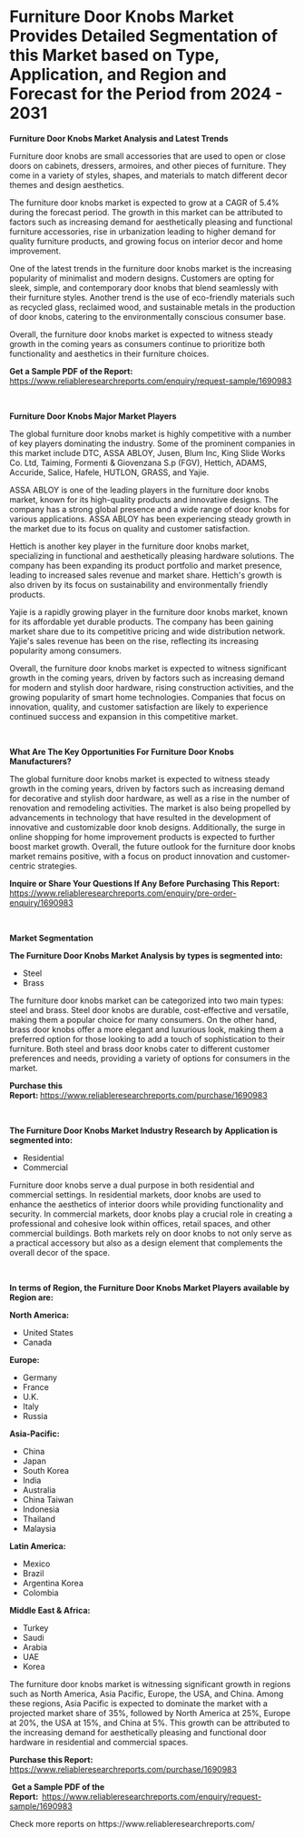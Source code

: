 <p><h1>Furniture Door Knobs Market Provides Detailed Segmentation of this Market based on Type, Application, and Region and Forecast for the Period from 2024 - 2031</h1></p><p><strong>Furniture Door Knobs Market Analysis and Latest Trends</strong></p>
<p><p>Furniture door knobs are small accessories that are used to open or close doors on cabinets, dressers, armoires, and other pieces of furniture. They come in a variety of styles, shapes, and materials to match different decor themes and design aesthetics.</p><p>The furniture door knobs market is expected to grow at a CAGR of 5.4% during the forecast period. The growth in this market can be attributed to factors such as increasing demand for aesthetically pleasing and functional furniture accessories, rise in urbanization leading to higher demand for quality furniture products, and growing focus on interior decor and home improvement.</p><p>One of the latest trends in the furniture door knobs market is the increasing popularity of minimalist and modern designs. Customers are opting for sleek, simple, and contemporary door knobs that blend seamlessly with their furniture styles. Another trend is the use of eco-friendly materials such as recycled glass, reclaimed wood, and sustainable metals in the production of door knobs, catering to the environmentally conscious consumer base.</p><p>Overall, the furniture door knobs market is expected to witness steady growth in the coming years as consumers continue to prioritize both functionality and aesthetics in their furniture choices.</p></p>
<p><strong>Get a Sample PDF of the Report:&nbsp;</strong> <a href="https://www.reliableresearchreports.com/enquiry/request-sample/1690983">https://www.reliableresearchreports.com/enquiry/request-sample/1690983</a></p>
<p>&nbsp;</p>
<p><strong>Furniture Door Knobs Major Market Players</strong></p>
<p><p>The global furniture door knobs market is highly competitive with a number of key players dominating the industry. Some of the prominent companies in this market include DTC, ASSA ABLOY, Jusen, Blum Inc, King Slide Works Co. Ltd, Taiming, Formenti & Giovenzana S.p (FGV), Hettich, ADAMS, Accuride, Salice, Hafele, HUTLON, GRASS, and Yajie.</p><p>ASSA ABLOY is one of the leading players in the furniture door knobs market, known for its high-quality products and innovative designs. The company has a strong global presence and a wide range of door knobs for various applications. ASSA ABLOY has been experiencing steady growth in the market due to its focus on quality and customer satisfaction.</p><p>Hettich is another key player in the furniture door knobs market, specializing in functional and aesthetically pleasing hardware solutions. The company has been expanding its product portfolio and market presence, leading to increased sales revenue and market share. Hettich's growth is also driven by its focus on sustainability and environmentally friendly products.</p><p>Yajie is a rapidly growing player in the furniture door knobs market, known for its affordable yet durable products. The company has been gaining market share due to its competitive pricing and wide distribution network. Yajie's sales revenue has been on the rise, reflecting its increasing popularity among consumers.</p><p>Overall, the furniture door knobs market is expected to witness significant growth in the coming years, driven by factors such as increasing demand for modern and stylish door hardware, rising construction activities, and the growing popularity of smart home technologies. Companies that focus on innovation, quality, and customer satisfaction are likely to experience continued success and expansion in this competitive market.</p></p>
<p>&nbsp;</p>
<p><strong>What Are The Key Opportunities For Furniture Door Knobs Manufacturers?</strong></p>
<p><p>The global furniture door knobs market is expected to witness steady growth in the coming years, driven by factors such as increasing demand for decorative and stylish door hardware, as well as a rise in the number of renovation and remodeling activities. The market is also being propelled by advancements in technology that have resulted in the development of innovative and customizable door knob designs. Additionally, the surge in online shopping for home improvement products is expected to further boost market growth. Overall, the future outlook for the furniture door knobs market remains positive, with a focus on product innovation and customer-centric strategies.</p></p>
<p><strong>Inquire or Share Your Questions If Any Before Purchasing This Report:</strong> <a href="https://www.reliableresearchreports.com/enquiry/pre-order-enquiry/1690983">https://www.reliableresearchreports.com/enquiry/pre-order-enquiry/1690983</a></p>
<p>&nbsp;</p>
<p><strong>Market Segmentation</strong></p>
<p><strong>The Furniture Door Knobs Market Analysis by types is segmented into:</strong></p>
<p><ul><li>Steel</li><li>Brass</li></ul></p>
<p><p>The furniture door knobs market can be categorized into two main types: steel and brass. Steel door knobs are durable, cost-effective and versatile, making them a popular choice for many consumers. On the other hand, brass door knobs offer a more elegant and luxurious look, making them a preferred option for those looking to add a touch of sophistication to their furniture. Both steel and brass door knobs cater to different customer preferences and needs, providing a variety of options for consumers in the market.</p></p>
<p><strong>Purchase this Report:&nbsp;</strong><a href="https://www.reliableresearchreports.com/purchase/1690983">https://www.reliableresearchreports.com/purchase/1690983</a></p>
<p>&nbsp;</p>
<p><strong>The Furniture Door Knobs Market Industry Research by Application is segmented into:</strong></p>
<p><ul><li>Residential</li><li>Commercial</li></ul></p>
<p><p>Furniture door knobs serve a dual purpose in both residential and commercial settings. In residential markets, door knobs are used to enhance the aesthetics of interior doors while providing functionality and security. In commercial markets, door knobs play a crucial role in creating a professional and cohesive look within offices, retail spaces, and other commercial buildings. Both markets rely on door knobs to not only serve as a practical accessory but also as a design element that complements the overall decor of the space.</p></p>
<p>&nbsp;</p>
<p><strong>In terms of Region, the Furniture Door Knobs Market Players available by Region are:</strong></p>
<p>
    <p> <strong> North America: </strong>
        <ul>
            <li>United States</li>
            <li>Canada</li>
        </ul>
        </p> 
    <p> <strong> Europe: </strong>
        <ul>
            <li>Germany</li>
            <li>France</li>
            <li>U.K.</li>
            <li>Italy</li>
            <li>Russia</li>
        </ul>
        </p> 
    <p> <strong> Asia-Pacific: </strong>
        <ul>
            <li>China</li>
            <li>Japan</li>
            <li>South Korea</li>
            <li>India</li>
            <li>Australia</li>
            <li>China Taiwan</li>
            <li>Indonesia</li>
            <li>Thailand</li>
            <li>Malaysia</li>
        </ul>
        </p> 
    <p> <strong> Latin America: </strong>
        <ul>
            <li>Mexico</li>
            <li>Brazil</li>
            <li>Argentina Korea</li>
            <li>Colombia</li>
        </ul>
        </p> 
    <p> <strong> Middle East & Africa: </strong>
        <ul>
            <li>Turkey</li>
            <li>Saudi</li>
            <li>Arabia</li>
            <li>UAE</li>
            <li>Korea</li>
        </ul>
    </p>
    </p>
<p><p>The furniture door knobs market is witnessing significant growth in regions such as North America, Asia Pacific, Europe, the USA, and China. Among these regions, Asia Pacific is expected to dominate the market with a projected market share of 35%, followed by North America at 25%, Europe at 20%, the USA at 15%, and China at 5%. This growth can be attributed to the increasing demand for aesthetically pleasing and functional door hardware in residential and commercial spaces.</p></p>
<p><strong>Purchase this Report: </strong><a href="https://www.reliableresearchreports.com/purchase/1690983">https://www.reliableresearchreports.com/purchase/1690983</a></p>
<p>&nbsp;<strong>Get a Sample PDF of the Report:&nbsp;&nbsp;</strong><a href="https://www.reliableresearchreports.com/enquiry/request-sample/1690983">https://www.reliableresearchreports.com/enquiry/request-sample/1690983</a></p>
<p><strong></strong></p>
<p>Check more reports on https://www.reliableresearchreports.com/</p>